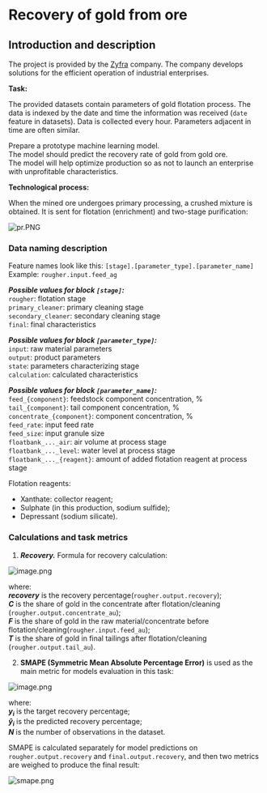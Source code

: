 # Recovery of gold from ore

## Introduction and description

The project is provided by the [Zyfra](https://www.zyfra.com/) company. The company develops solutions for the efficient operation of industrial enterprises.    

**Task:**

The provided datasets contain parameters of gold flotation process. The data is indexed by the date and time the information was received  (`date` feature in datasets). Data is collected every hour. Parameters adjacent in time are often similar.  
  
Prepare a prototype machine learning model.   
The model should predict the recovery rate of gold from gold ore.  
The model will help optimize production so as not to launch an enterprise with unprofitable characteristics.

**Technological process:**

When the mined ore undergoes primary processing, a crushed mixture is obtained. It is sent for flotation (enrichment) and two-stage purification:

![pr.PNG](attachment:pr.PNG)

### Data naming description

Feature names look like this: `[stage].[parameter_type].[parameter_name]`  
Example: `rougher.input.feed_ag`  
  
***Possible values for block `[stage]`:***  
`rougher`: flotation stage  
`primary_cleaner`: primary cleaning stage  
`secondary_cleaner`: secondary cleaning stage  
`final`: final characteristics  
  
***Possible values for block `[parameter_type]`:***  
`input`: raw material parameters  
`output`: product parameters  
`state`: parameters characterizing stage  
`calculation`: calculated characteristics  
  
***Possible values for block `[parameter_name]`:***  
`feed_{component}`: feedstock component concentration, %  
`tail_{component}`: tail component concentration, %  
`concentrate_{component}`: component concentration, %  
`feed_rate`: input feed rate  
`feed_size`: input granule size  
`floatbank_..._air`: air volume at process stage  
`floatbank_..._level`: water level at process stage  
`floatbank_..._{reagent}`: amount of added flotation reagent at process stage 
  
Flotation reagents:
* Xanthate: collector reagent;  
* Sulphate (in this production, sodium sulfide);  
* Depressant (sodium silicate).  


### Calculations and task metrics

1. ***Recovery.*** Formula for recovery calculation:

![image.png](attachment:image.png)

where:  
***recovery*** is the recovery percentage(`rougher.output.recovery`);  
***C*** is the share of gold in the concentrate after flotation/cleaning (`rougher.output.concentrate_au`);  
***F*** is the share of gold in the raw material/concentrate before flotation/cleaning(`rougher.input.feed_au`);  
***T*** is the share of gold in final tailings after flotation/cleaning (`rougher.output.tail_au`).  

2. **SMAPE (Symmetric Mean Absolute Percentage Error)** is used as the main metric for models evaluation in this task:

![image.png](attachment:image.png)

where:  
***y<sub>i</sub>*** is the target recovery percentage;  
***ŷ<sub>i</sub>*** is the predicted recovery percentage;  
***N*** is the number of observations in the dataset.  

SMAPE is calculated separately for model predictions on `rougher.output.recovery` and `final.output.recovery`, and then two metrics are weighed to produce the final result:

![smape.png](attachment:smape.png)